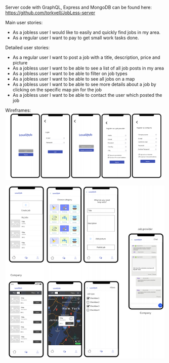 Server code with GraphQL, Express and MongoDB can be found here: https://github.com/torkvell/JobLess-server

Main user stories:

- As a jobless user I would like to easily and quickly find jobs in my area.
- As a regular user I want to pay to get small work tasks done.

Detailed user stories:

- As a regular user I want to post a job with a title, description, price and picture
- As a jobless user I want to be able to see a list of all job posts in my area
- As a jobless user I want to be able to filter on job types
- As a jobless user I want to be able to see all jobs on a map
- As a jobless user I want to be able to see more details about a job by clicking on the specific map pin for the job
- As a jobless user I want to be able to contact the user which posted the job

Wireframes:
![wireframe1](https://github.com/torkvell/JobLess-client/blob/master/src/assets/localJob-1.png) 

![wireframe2](https://github.com/torkvell/JobLess-client/blob/master/src/assets/localJob-2.png) 

